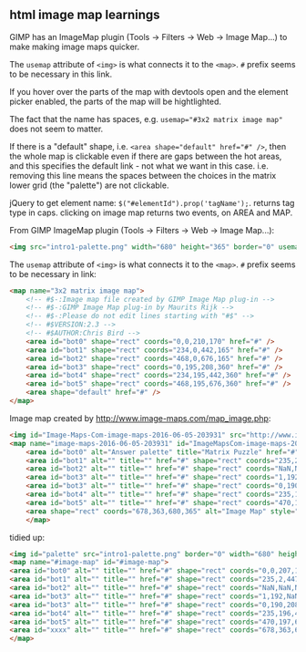 ## html image map learnings

GIMP has an ImageMap plugin (Tools -> Filters -> Web -> Image Map...) to make making image maps quicker.

The `usemap` attribute of `<img>` is what connects it to the `<map>`. `#` prefix seems to be necessary in this link.

If you hover over the parts of the map with devtools open and the element picker enabled, the parts of the map will be hightlighted.

The fact that the name has spaces, e.g. `usemap="#3x2 matrix image map"` does not seem to matter.

If there is a "default" shape, i.e. `<area shape="default" href="#" />`, then the whole map is clickable even if there are gaps between the hot areas, and this specifies the default link - not what we want in this case. i.e. removing this line means the spaces between the choices in the matrix lower grid (the "palette") are not clickable.

jQuery to get element name: `$("#elementId").prop('tagName');`. returns tag type in caps. 
clicking on image map returns two events, on AREA and MAP.


From GIMP ImageMap plugin (Tools -> Filters -> Web -> Image Map...):

```html
<img src="intro1-palette.png" width="680" height="365" border="0" usemap="#3x2 matrix image map" />
```

The `usemap` attribute of `<img>` is what connects it to the `<map>`. `#` prefix seems to be necessary in link:

```html
<map name="3x2 matrix image map">
    <!-- #$-:Image map file created by GIMP Image Map plug-in -->
    <!-- #$-:GIMP Image Map plug-in by Maurits Rijk -->
    <!-- #$-:Please do not edit lines starting with "#$" -->
    <!-- #$VERSION:2.3 -->
    <!-- #$AUTHOR:Chris Bird -->
    <area id="bot0" shape="rect" coords="0,0,210,170" href="#" />
    <area id="bot1" shape="rect" coords="234,0,442,165" href="#" />
    <area id="bot2" shape="rect" coords="468,0,676,165" href="#" />
    <area id="bot3" shape="rect" coords="0,195,208,360" href="#" />
    <area id="bot4" shape="rect" coords="234,195,442,360" href="#" />
    <area id="bot5" shape="rect" coords="468,195,676,360" href="#" />
    <area shape="default" href="#" />
</map>
```







Image map created by http://www.image-maps.com/map_image.php:

```html
<img id="Image-Maps-Com-image-maps-2016-06-05-203931" src="http://www.image-maps.com/m/private/0/pb3rmku4u30s3pk8aphisa7af6_intro1-palette.png" border="0" width="680" height="365" orgWidth="680" orgHeight="365" usemap="#image-maps-2016-06-05-203931" alt="" />
<map name="image-maps-2016-06-05-203931" id="ImageMapsCom-image-maps-2016-06-05-203931">
    <area id="bot0" alt="Answer palette" title="Matrix Puzzle" href="#" shape="rect" coords="0,0,207,170" style="outline:none;" target="_self"     />
    <area id="bot1" alt="" title="" href="#" shape="rect" coords="235,2,447,172" style="outline:none;" target="_self"     />
    <area id="bot2" alt="" title="" href="#" shape="rect" coords="NaN,NaN,NaN,NaN" style="outline:none;" target="_self"     />
    <area id="bot3" alt="" title="" href="#" shape="rect" coords="1,192,NaN,NaN" style="outline:none;" target="_self"     />
    <area id="bot3" alt="" title="" href="#" shape="rect" coords="0,190,208,365" style="outline:none;" target="_self"     />
    <area id="bot4" alt="" title="" href="#" shape="rect" coords="235,196,445,365" style="outline:none;" target="_self"     />
    <area id="bot5" alt="" title="" href="#" shape="rect" coords="470,197,680,365" style="outline:none;" target="_self"     />
    <area shape="rect" coords="678,363,680,365" alt="Image Map" style="outline:none;" title="Image Map" href="http://www.image-maps.com/index.php?aff=mapped_users_0" />
    </map>
```

tidied up:

```html
<img id="palette" src="intro1-palette.png" border="0" width="680" height="365" orgWidth="680" orgHeight="365" usemap="#image-map" alt="" />
<map name="#image-map" id="#image-map">
<area id="bot0" alt="" title="" href="#" shape="rect" coords="0,0,207,170" style="outline:none;" target="_self" />
<area id="bot1" alt="" title="" href="#" shape="rect" coords="235,2,447,172" style="outline:none;" target="_self" />
<area id="bot2" alt="" title="" href="#" shape="rect" coords="NaN,NaN,NaN,NaN" style="outline:none;" target="_self" />
<area id="bot3" alt="" title="" href="#" shape="rect" coords="1,192,NaN,NaN" style="outline:none;" target="_self" />
<area id="bot3" alt="" title="" href="#" shape="rect" coords="0,190,208,365" style="outline:none;" target="_self" />
<area id="bot4" alt="" title="" href="#" shape="rect" coords="235,196,445,365" style="outline:none;" target="_self" />
<area id="bot5" alt="" title="" href="#" shape="rect" coords="470,197,680,365" style="outline:none;" target="_self" />
<area id="xxxx" alt="" title="" href="#" shape="rect" coords="678,363,680,365" style="outline:none;"  target="_self" />
</map>
```
